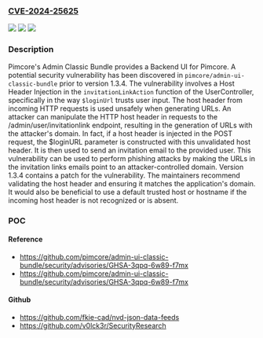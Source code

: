 ### [CVE-2024-25625](https://cve.mitre.org/cgi-bin/cvename.cgi?name=CVE-2024-25625)
![](https://img.shields.io/static/v1?label=Product&message=admin-ui-classic-bundle&color=blue)
![](https://img.shields.io/static/v1?label=Version&message=%3D%20%3C%201.3.4%20&color=brighgreen)
![](https://img.shields.io/static/v1?label=Vulnerability&message=CWE-74%3A%20Improper%20Neutralization%20of%20Special%20Elements%20in%20Output%20Used%20by%20a%20Downstream%20Component%20('Injection')&color=brighgreen)

### Description

Pimcore's Admin Classic Bundle provides a Backend UI for Pimcore. A potential security vulnerability has been discovered in `pimcore/admin-ui-classic-bundle` prior to version 1.3.4. The vulnerability involves a Host Header Injection in the `invitationLinkAction` function of the UserController, specifically in the way `$loginUrl` trusts user input.  The host header from incoming HTTP requests is used unsafely when generating URLs. An attacker can manipulate the HTTP host header in requests to the /admin/user/invitationlink endpoint, resulting in the generation of URLs with the attacker's domain. In fact, if a host header is injected in the POST request, the $loginURL parameter is constructed with this unvalidated host header. It is then used to send an invitation email to the provided user. This vulnerability can be used to perform phishing attacks by making the URLs in the invitation links emails point to an attacker-controlled domain. Version 1.3.4 contains a patch for the vulnerability. The maintainers recommend validating the host header and ensuring it matches the application's domain. It would also be beneficial to use a default trusted host or hostname if the incoming host header is not recognized or is absent.

### POC

#### Reference
- https://github.com/pimcore/admin-ui-classic-bundle/security/advisories/GHSA-3qpq-6w89-f7mx
- https://github.com/pimcore/admin-ui-classic-bundle/security/advisories/GHSA-3qpq-6w89-f7mx

#### Github
- https://github.com/fkie-cad/nvd-json-data-feeds
- https://github.com/v0lck3r/SecurityResearch

